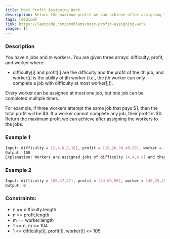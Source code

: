 ```yaml
---
title: Most Profit Assigning Work
description: Return the maximum profit we can achieve after assigning the workers to the jobs.
tags: [medium]
link: https://leetcode.com/problems/most-profit-assigning-work
images: []
---
```


### Description

You have n jobs and m workers. You are given three arrays: difficulty, profit, and worker where:

- difficulty[i] and profit[i] are the difficulty and the profit of the ith job, and
worker[j] is the ability of jth worker (i.e., the jth worker can only complete a job with difficulty at most worker[j]).

Every worker can be assigned at most one job, but one job can be completed multiple times.

For example, if three workers attempt the same job that pays $1, then the total profit will be $3. If a worker cannot complete any job, their profit is $0.
Return the maximum profit we can achieve after assigning the workers to the jobs.

### Example 1

```bash
Input: difficulty = [2,4,6,8,10], profit = [10,20,30,40,50], worker = [4,5,6,7]
Output: 100
Explanation: Workers are assigned jobs of difficulty [4,4,6,6] and they get a profit of [20,20,30,30] separately.
```

### Example 2

```bash
Input: difficulty = [85,47,57], profit = [24,66,99], worker = [40,25,25]
Output: 0
```

### Constraints:

- n == difficulty.length
- n == profit.length
- m == worker.length
- 1 <= n, m <= 104
- 1 <= difficulty[i], profit[i], worker[i] <= 105


